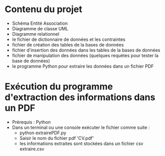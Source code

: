 # Contenu du projet
- Schéma Entité Association
- Diagramme de classe UML
- Diagramme relationnel
- le fichier de dictionnaire de données et les contraintes
- fichier de création des tables de la bases de données
- fichier d'insertion des données dans les tables de la bases de données
- fichier de manipulation des données (quelques requètes pour tester la base de données)
- le programme Python pour extraire les données dans un fichier PDF

# Exécution du programme d'extraction des informations dans un PDF
- Prérequis : Python
- Dans un terminal ou une console exécuter le fichier comme suite :
	- python extrairePDF.py
	- Saisir le nom du fichier pdf 'CV.pdf'
	- les informations extraites sont stockées dans un fichier csv extraire.csv